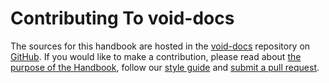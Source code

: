 # Contributing To void-docs

The sources for this handbook are hosted in the
[void-docs](https://github.com/void-linux/void-docs) repository on
[GitHub](https://github.com). If you would like to make a contribution,
please read about [the purpose of the
Handbook](../../about/about-this-handbook.md), follow our [style
guide](https://github.com/void-linux/void-docs/blob/master/CONTRIBUTING.md#style-guide)
and [submit a pull
request](https://github.com/void-linux/void-docs/blob/master/CONTRIBUTING.md#submitting-changes).
